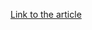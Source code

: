 [Link to the article](https://thehackernews.com/2025/02/fast-deployments-secure-code-watch-this.html)
